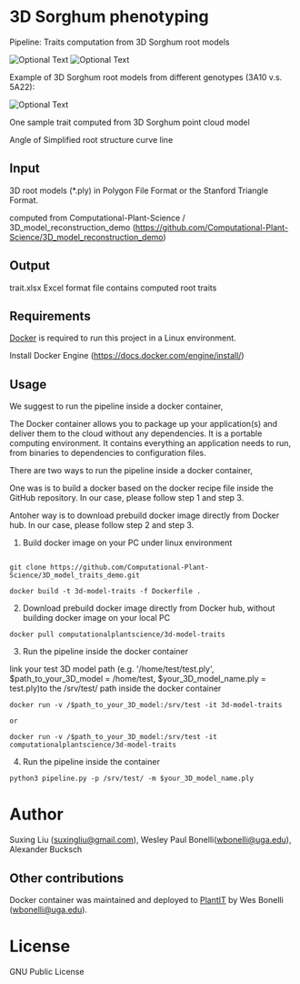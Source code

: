 # 3D Sorghum phenotyping

Pipeline: Traits computation from 3D Sorghum root models 




![Optional Text](../main/media/3A10.png)
![Optional Text](../main/media/5A22.png)

Example of 3D Sorghum root models from different genotypes (3A10 v.s. 5A22):


![Optional Text](../main/media/Sorghum_demo.gif)

One sample trait computed from 3D Sorghum point cloud model

Angle of Simplified root structure curve line



## Input


3D root models (*.ply) in Polygon File Format or the Stanford Triangle Format. 

computed from Computational-Plant-Science / 3D_model_reconstruction_demo
(https://github.com/Computational-Plant-Science/3D_model_reconstruction_demo)


## Output

trait.xlsx   Excel format file contains computed root traits




## Requirements

[Docker](https://www.docker.com/) is required to run this project in a Linux environment.

Install Docker Engine (https://docs.docker.com/engine/install/)



## Usage


We suggest to run the pipeline inside a docker container, 

The Docker container allows you to package up your application(s) and deliver them to the cloud without any dependencies. It is a portable computing environment. It contains everything an application needs to run, from binaries to dependencies to configuration files.


There are two ways to run the pipeline inside a docker container, 

One was is to build a docker based on the docker recipe file inside the GitHub repository. In our case, please follow step 1 and step 3. 

Antoher way is to download prebuild docker image directly from Docker hub. In our case, please follow step 2 and step 3. 


1. Build docker image on your PC under linux environment
```shell

git clone https://github.com/Computational-Plant-Science/3D_model_traits_demo.git

docker build -t 3d-model-traits -f Dockerfile .
```
2. Download prebuild docker image directly from Docker hub, without building docker image on your local PC 
```shell
docker pull computationalplantscience/3d-model-traits
```
3. Run the pipeline inside the docker container 

link your test 3D model path (e.g. '/home/test/test.ply', $path_to_your_3D_model = /home/test, $your_3D_model_name.ply = test.ply)to the /srv/test/ path inside the docker container
 ```shell
docker run -v /$path_to_your_3D_model:/srv/test -it 3d-model-traits

or 

docker run -v /$path_to_your_3D_model:/srv/test -it computationalplantscience/3d-model-traits

```

4. Run the pipeline inside the container
```shell
python3 pipeline.py -p /srv/test/ -m $your_3D_model_name.ply

```
  



# Author
Suxing Liu (suxingliu@gmail.com), Wesley Paul Bonelli(wbonelli@uga.edu), Alexander Bucksch


## Other contributions

Docker container was maintained and deployed to [PlantIT](https://portnoy.cyverse.org) by Wes Bonelli (wbonelli@uga.edu).


# License
GNU Public License


